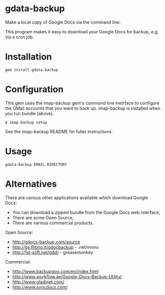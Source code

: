 gdata-backup
============
Make a local copy of Google Docs via the command line.

This program makes it easy to download your Google Docs for backup, e.g. via a cron job.

Installation
============

```
gem install gdata-backup
```

Configuration
=============
This gem uses the imap-backup gem's command line inetrface to configure the GMail
accounts that you want to back up. imap-backup is installed when you run bundle (above).

```shell
$ imap-backup setup
```

See the imap-backup README for fuller instructions.

Usage
=====

```
gdata-backup EMAIL DIRECTORY
```

Alternatives
============

There are various other applications available which download Google Docs:

* You can download a zipped bundle from the Google Docs web interface,
* There are some Open Source,
* There are various commercial products.

Open Source:

* http://gdocs-backup.com/source
* http://gs.fhtino.it/gdocbackup - .net/mono
* http://1st-soft.net/gdd/ - greasemonkey

Commercial:

* http://www.backupgoo.com/en/index.html
* http://www.workflow.ae/Google-Docs-Backup-Utility/
* http://www.gladinet.com/
* http://www.syncdocs.com/

